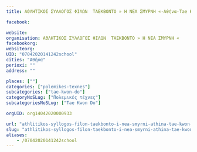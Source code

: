 ```yaml
---
title: ΑΘΛΗΤΙΚΟΣ ΣΥΛΛΟΓΟΣ ΦΙΛΩΝ  ΤΑΕΚΒΟΝΤΟ » Η ΝΕΑ ΣΜΥΡΝΗ «-Αθήνα-Tae Kwon Do

facebook:

website:
organisation: ΑΘΛΗΤΙΚΟΣ ΣΥΛΛΟΓΟΣ ΦΙΛΩΝ  ΤΑΕΚΒΟΝΤΟ » Η ΝΕΑ ΣΜΥΡΝΗ «
facebookorg:
websiteorg:
UID: "07042020141242school"
cities: "Αθήνα"
perioxi: ""
address: ""

places: [""]
categories: ["polemikes-texnes"]
subcategories: ["tae-kwon-do"]
categoryNoSLug: ["Πολεμικές τέχνες"]
subcategoriesNoSLug: ["Tae Kwon Do"]

orgUID: org14042020000933

url: "athlitikos-syllogos-filon-taekbonto-i-nea-smyrni-athina-tae-kwon-do/athina//"
slug: "athlitikos-syllogos-filon-taekbonto-i-nea-smyrni-athina-tae-kwon-do"
aliases:
    - /07042020141242school
---
```





